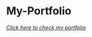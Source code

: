# My-Portfolio
_[Click here to check my portfolio](https://nikhilteja21-my-portfolio-homepage-wl3h0c.streamlit.app/)_

